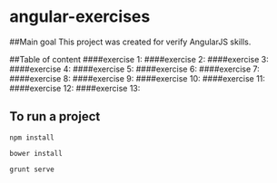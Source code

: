 angular-exercises
===================
##Main goal
This project was created for verify AngularJS skills.

##Table of content
####exercise 1:
####exercise 2:
####exercise 3:
####exercise 4:
####exercise 5:
####exercise 6:
####exercise 7:
####exercise 8:
####exercise 9:
####exercise 10:
####exercise 11:
####exercise 12:
####exercise 13:


## To run a project
<pre><code>npm install </code></pre>
<pre><code>bower install</code></pre>
<pre><code>grunt serve </code></pre>
